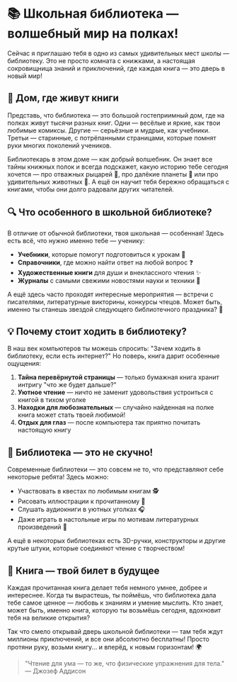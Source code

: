 # 📚 Школьная библиотека — волшебный мир на полках!

Сейчас я приглашаю тебя в одно из самых удивительных мест школы — библиотеку. Это не просто комната с книжками, а настоящая сокровищница знаний и приключений, где каждая книга — это дверь в новый мир!

## 🏰 Дом, где живут книги

Представь, что библиотека — это большой гостеприимный дом, где на полках живут тысячи разных книг. Одни — весёлые и яркие, как твои любимые комиксы. Другие — серьёзные и мудрые, как учебники. Третьи — старинные, с потрёпанными страницами, которые помнят руки многих поколений учеников.

Библиотекарь в этом доме — как добрый волшебник. Он знает все тайны книжных полок и всегда подскажет, какую историю тебе сегодня хочется — про отважных рыцарей 🏰, про далёкие планеты 🚀 или про удивительных животных 🦁. А ещё он научит тебя бережно обращаться с книгами, чтобы они долго радовали других читателей.

## 🔍 Что особенного в школьной библиотеке?

В отличие от обычной библиотеки, твоя школьная — особенная! Здесь есть всё, что нужно именно тебе — ученику:

- **Учебники**, которые помогут подготовиться к урокам 📖
- **Справочники**, где можно найти ответ на любой вопрос ❓
- **Художественные книги** для души и внеклассного чтения ✨
- **Журналы** с самыми свежими новостями науки и техники 🔬

А ещё здесь часто проходят интересные мероприятия — встречи с писателями, литературные викторины, конкурсы чтецов. Может быть, именно ты станешь звездой следующего библиотечного праздника? 🌟

## 💡 Почему стоит ходить в библиотеку?

В наш век компьютеров ты можешь спросить: "Зачем ходить в библиотеку, если есть интернет?" Но поверь, книга дарит особенные ощущения:

1. **Тайна перевёрнутой страницы** — только бумажная книга хранит интригу "что же будет дальше?"
2. **Уютное чтение** — ничто не заменит удовольствия устроиться с книгой в тихом уголке
3. **Находки для любознательных** — случайно найденная на полке книга может стать твоей любимой!
4. **Отдых для глаз** — после компьютера так приятно почитать настоящую книгу

## 🌈 Библиотека — это не скучно!

Современные библиотеки — это совсем не то, что представляют себе некоторые ребята! Здесь можно:

- Участвовать в квестах по любимым книгам 🕵️
- Рисовать иллюстрации к прочитанному 🎨
- Слушать аудиокниги в уютных уголках 🎧
- Даже играть в настольные игры по мотивам литературных произведений 🎲

А ещё в некоторых библиотеках есть 3D-ручки, конструкторы и другие крутые штуки, которые соединяют чтение с творчеством!

## 🚀 Книга — твой билет в будущее

Каждая прочитанная книга делает тебя немного умнее, добрее и интереснее. Когда ты вырастешь, ты поймёшь, что библиотека дала тебе самое ценное — любовь к знаниям и умение мыслить. Кто знает, может быть, именно книга, которую ты возьмёшь сегодня, вдохновит тебя на великие открытия?

Так что смело открывай дверь школьной библиотеки — там тебя ждут миллионы приключений, и все они абсолютно бесплатны! Просто протяни руку, возьми книгу... и вперёд, к новым горизонтам! 🌍

> "Чтение для ума — то же, что физические упражнения для тела." — Джозеф Аддисон